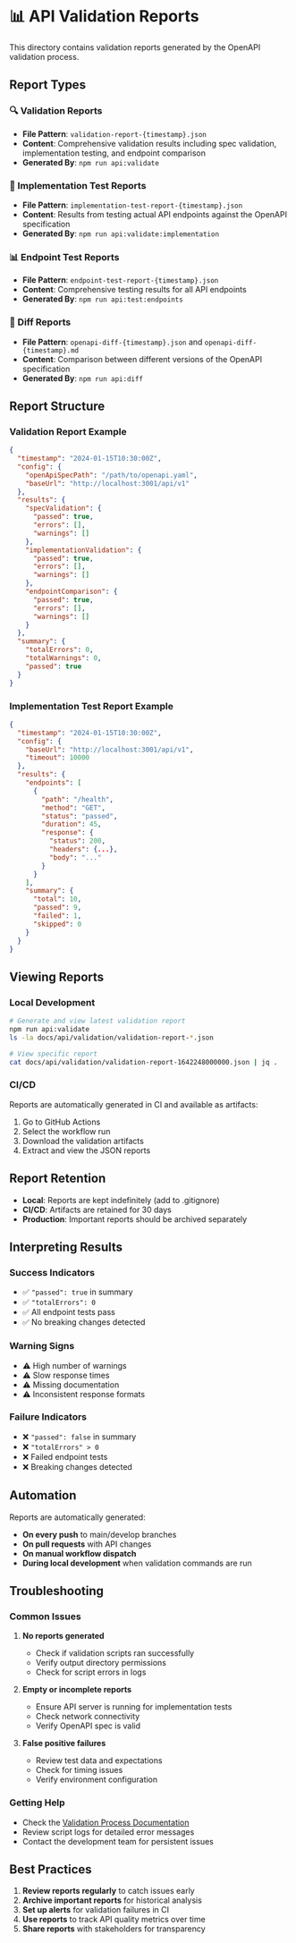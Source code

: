 # 📊 API Validation Reports

This directory contains validation reports generated by the OpenAPI validation process.

## Report Types

### 🔍 Validation Reports
- **File Pattern**: `validation-report-{timestamp}.json`
- **Content**: Comprehensive validation results including spec validation, implementation testing, and endpoint comparison
- **Generated By**: `npm run api:validate`

### 🧪 Implementation Test Reports
- **File Pattern**: `implementation-test-report-{timestamp}.json`
- **Content**: Results from testing actual API endpoints against the OpenAPI specification
- **Generated By**: `npm run api:validate:implementation`

### 📊 Endpoint Test Reports
- **File Pattern**: `endpoint-test-report-{timestamp}.json`
- **Content**: Comprehensive testing results for all API endpoints
- **Generated By**: `npm run api:test:endpoints`

### 🔄 Diff Reports
- **File Pattern**: `openapi-diff-{timestamp}.json` and `openapi-diff-{timestamp}.md`
- **Content**: Comparison between different versions of the OpenAPI specification
- **Generated By**: `npm run api:diff`

## Report Structure

### Validation Report Example
```json
{
  "timestamp": "2024-01-15T10:30:00Z",
  "config": {
    "openApiSpecPath": "/path/to/openapi.yaml",
    "baseUrl": "http://localhost:3001/api/v1"
  },
  "results": {
    "specValidation": {
      "passed": true,
      "errors": [],
      "warnings": []
    },
    "implementationValidation": {
      "passed": true,
      "errors": [],
      "warnings": []
    },
    "endpointComparison": {
      "passed": true,
      "errors": [],
      "warnings": []
    }
  },
  "summary": {
    "totalErrors": 0,
    "totalWarnings": 0,
    "passed": true
  }
}
```

### Implementation Test Report Example
```json
{
  "timestamp": "2024-01-15T10:30:00Z",
  "config": {
    "baseUrl": "http://localhost:3001/api/v1",
    "timeout": 10000
  },
  "results": {
    "endpoints": [
      {
        "path": "/health",
        "method": "GET",
        "status": "passed",
        "duration": 45,
        "response": {
          "status": 200,
          "headers": {...},
          "body": "..."
        }
      }
    ],
    "summary": {
      "total": 10,
      "passed": 9,
      "failed": 1,
      "skipped": 0
    }
  }
}
```

## Viewing Reports

### Local Development
```bash
# Generate and view latest validation report
npm run api:validate
ls -la docs/api/validation/validation-report-*.json

# View specific report
cat docs/api/validation/validation-report-1642248000000.json | jq .
```

### CI/CD
Reports are automatically generated in CI and available as artifacts:
1. Go to GitHub Actions
2. Select the workflow run
3. Download the validation artifacts
4. Extract and view the JSON reports

## Report Retention

- **Local**: Reports are kept indefinitely (add to .gitignore)
- **CI/CD**: Artifacts are retained for 30 days
- **Production**: Important reports should be archived separately

## Interpreting Results

### Success Indicators
- ✅ `"passed": true` in summary
- ✅ `"totalErrors": 0`
- ✅ All endpoint tests pass
- ✅ No breaking changes detected

### Warning Signs
- ⚠️ High number of warnings
- ⚠️ Slow response times
- ⚠️ Missing documentation
- ⚠️ Inconsistent response formats

### Failure Indicators
- ❌ `"passed": false` in summary
- ❌ `"totalErrors" > 0`
- ❌ Failed endpoint tests
- ❌ Breaking changes detected

## Automation

Reports are automatically generated:
- **On every push** to main/develop branches
- **On pull requests** with API changes
- **On manual workflow dispatch**
- **During local development** when validation commands are run

## Troubleshooting

### Common Issues

1. **No reports generated**
   - Check if validation scripts ran successfully
   - Verify output directory permissions
   - Check for script errors in logs

2. **Empty or incomplete reports**
   - Ensure API server is running for implementation tests
   - Check network connectivity
   - Verify OpenAPI spec is valid

3. **False positive failures**
   - Review test data and expectations
   - Check for timing issues
   - Verify environment configuration

### Getting Help

- Check the [Validation Process Documentation](./validation-process.md)
- Review script logs for detailed error messages
- Contact the development team for persistent issues

## Best Practices

1. **Review reports regularly** to catch issues early
2. **Archive important reports** for historical analysis
3. **Set up alerts** for validation failures in CI
4. **Use reports** to track API quality metrics over time
5. **Share reports** with stakeholders for transparency

